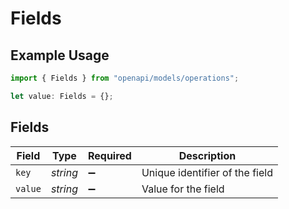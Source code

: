 # Fields

## Example Usage

```typescript
import { Fields } from "openapi/models/operations";

let value: Fields = {};
```

## Fields

| Field                          | Type                           | Required                       | Description                    |
| ------------------------------ | ------------------------------ | ------------------------------ | ------------------------------ |
| `key`                          | *string*                       | :heavy_minus_sign:             | Unique identifier of the field |
| `value`                        | *string*                       | :heavy_minus_sign:             | Value for the field            |